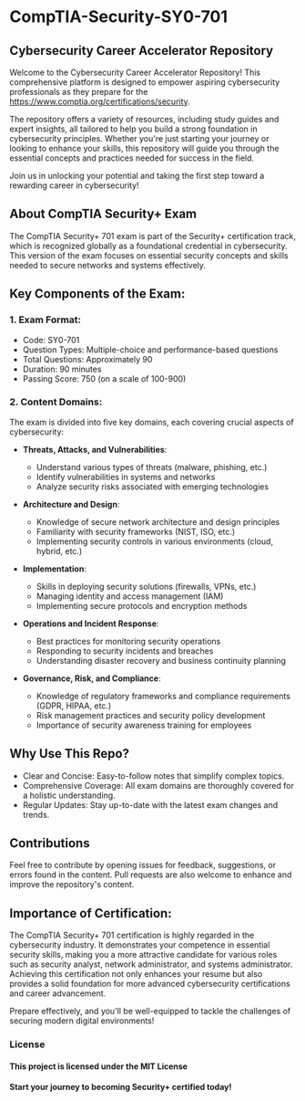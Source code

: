 # CompTIA-Security-SY0-701
## Cybersecurity Career Accelerator Repository
Welcome to the Cybersecurity Career Accelerator Repository! This comprehensive platform is designed to empower aspiring cybersecurity professionals as they prepare for the  https://www.comptia.org/certifications/security.

The repository offers a variety of resources, including study guides and expert insights, all tailored to help you build a strong foundation in cybersecurity principles. Whether you're just starting your journey or looking to enhance your skills, this repository will guide you through the essential concepts and practices needed for success in the field.

Join us in unlocking your potential and taking the first step toward a rewarding career in cybersecurity!

## About CompTIA Security+ Exam
The CompTIA Security+ 701 exam is part of the Security+ certification track, which is recognized globally as a foundational credential in cybersecurity. This version of the exam focuses on essential security concepts and skills needed to secure networks and systems effectively.

## Key Components of the Exam:
### 1. Exam Format:

- Code: SY0-701
- Question Types: Multiple-choice and performance-based questions
- Total Questions: Approximately 90
- Duration: 90 minutes
- Passing Score: 750 (on a scale of 100-900)

### 2. Content Domains:
The exam is divided into five key domains, each covering crucial aspects of cybersecurity:

- **Threats, Attacks, and Vulnerabilities**:
  - Understand various types of threats (malware, phishing, etc.)
  - Identify vulnerabilities in systems and networks
  - Analyze security risks associated with emerging technologies

- **Architecture and Design**:
  - Knowledge of secure network architecture and design principles
  - Familiarity with security frameworks (NIST, ISO, etc.)
  - Implementing security controls in various environments (cloud, hybrid, etc.)

- **Implementation**:
  - Skills in deploying security solutions (firewalls, VPNs, etc.)
  - Managing identity and access management (IAM)
  - Implementing secure protocols and encryption methods

- **Operations and Incident Response**:
  - Best practices for monitoring security operations
  - Responding to security incidents and breaches
  - Understanding disaster recovery and business continuity planning

- **Governance, Risk, and Compliance**:
  - Knowledge of regulatory frameworks and compliance requirements (GDPR, HIPAA, etc.)
  - Risk management practices and security policy development
  - Importance of security awareness training for employees
 
## Why Use This Repo?
- Clear and Concise: Easy-to-follow notes that simplify complex topics.
- Comprehensive Coverage: All exam domains are thoroughly covered for a holistic understanding.
- Regular Updates: Stay up-to-date with the latest exam changes and trends.

## Contributions
Feel free to contribute by opening issues for feedback, suggestions, or errors found in the content. Pull requests are also welcome to enhance and improve the repository's content.

## Importance of Certification:
The CompTIA Security+ 701 certification is highly regarded in the cybersecurity industry. It demonstrates your competence in essential security skills, making you a more attractive candidate for various roles such as security analyst, network administrator, and systems administrator. Achieving this certification not only enhances your resume but also provides a solid foundation for more advanced cybersecurity certifications and career advancement.

Prepare effectively, and you'll be well-equipped to tackle the challenges of securing modern digital environments!

### License
#### This project is licensed under the  MIT License
#### Start your journey to becoming Security+ certified today!
